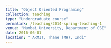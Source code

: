 ```yaml
---
title: "Object Oriented Programing"
collection: teaching
type: "Undergraduate course"
permalink: /teaching/2014-spring-teaching-1
venue: "Mumbai University, Department of CSE"
date: 2016-06-01
location: " ARMIT, Thane (MH), Indi"
---
```



